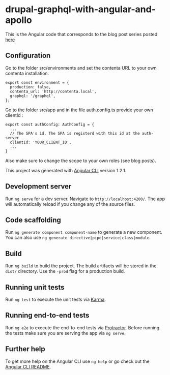# drupal-graphql-with-angular-and-apollo

This is the Angular code that corresponds to the blog post series posted [here](http://joaogarin.com/posts/drupal-graphql-with-angular-and-apollo-part1)

## Configuration

Go to the folder src/environments and set the contenta URL to your own contenta installation.

```
export const environment = {
  production: false,
  contenta_url: 'http://contenta.local',
  graphql: '/graphql',
};
```

Go to the folder src/app and in the file auth.config.ts provide your own clientId : 

```
export const authConfig: AuthConfig = {
  ...
  // The SPA's id. The SPA is registerd with this id at the auth-server
  clientId: 'YOUR_CLIENT_ID',
  ...
}
```

Also make sure to change the scope to your own roles (see blog posts).

This project was generated with [Angular CLI](https://github.com/angular/angular-cli) version 1.2.1.

## Development server

Run `ng serve` for a dev server. Navigate to `http://localhost:4200/`. The app will automatically reload if you change any of the source files.

## Code scaffolding

Run `ng generate component component-name` to generate a new component. You can also use `ng generate directive|pipe|service|class|module`.

## Build

Run `ng build` to build the project. The build artifacts will be stored in the `dist/` directory. Use the `-prod` flag for a production build.

## Running unit tests

Run `ng test` to execute the unit tests via [Karma](https://karma-runner.github.io).

## Running end-to-end tests

Run `ng e2e` to execute the end-to-end tests via [Protractor](http://www.protractortest.org/).
Before running the tests make sure you are serving the app via `ng serve`.

## Further help

To get more help on the Angular CLI use `ng help` or go check out the [Angular CLI README](https://github.com/angular/angular-cli/blob/master/README.md).

